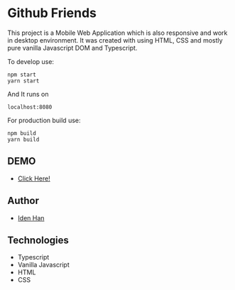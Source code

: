 # Github Friends

This project is a Mobile Web Application which is also responsive and work in desktop environment. It was created with using HTML, CSS and mostly pure vanilla Javascript DOM and Typescript.

To develop use:
```text
npm start
yarn start
```

And It runs on
```text
localhost:8080
```

For production build use:
```text
npm build
yarn build
```

## DEMO

- [Click Here!](http://momsitter.s3-website-us-east-1.amazonaws.com/)

## Author

- [Iden Han](https://idenhan.tistory.com/)

## Technologies

- Typescript
- Vanilla Javascript 
- HTML
- CSS